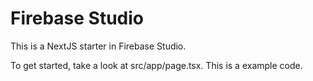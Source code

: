 # Firebase Studio

This is a NextJS starter in Firebase Studio.

To get started, take a look at src/app/page.tsx. 
This is a example code.
